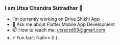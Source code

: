### I am Utsa Chandra Sutradhar 🌚

- I’m currently working on Drive Shikhi App 
- 💬 Ask me about Flutter Mobile App Development 
- 📫 How to reach me: utsacsd99@gmail.com
- ⚡ Fun fact: Null== 0 (:


<!--
**Utsa05/Utsa05** is a ✨ _special_ ✨ repository because its `README.md` (this file) appears on your GitHub profile.

Here are some ideas to get you started:

### I’m currently working on Drive Shikhi App 👋
- 🌱 I’m currently learning Django Rest Framwork 
- 👯 I’m looking to collaborate on ...
- 🤔 I’m looking for help with ...
- 💬 Ask me about Flutter Mobile App Development 
- 📫 How to reach me: utsacsd99@gmail.com
- 😄 Pronouns: Utsa
- ⚡ Fun fact: Null!= Empty (:
-->
